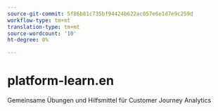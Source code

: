 ```yaml
---
source-git-commit: 5f86b81c735bf94424b622ac057e6e1d7e9c259d
workflow-type: tm+mt
translation-type: tm+mt
source-wordcount: '10'
ht-degree: 0%

---
```

# platform-learn.en

Gemeinsame Übungen und Hilfsmittel für Customer Journey Analytics
